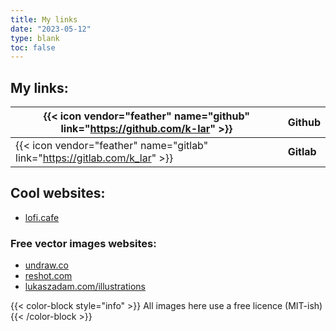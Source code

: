 ```yaml
---
title: My links
date: "2023-05-12"
type: blank
toc: false
---
```


## My links:

| {{< icon vendor="feather" name="github" link="https://github.com/k-lar" >}} | **Github**    |
|-----------------------------------------------------------------------------|---------------|
| {{< icon vendor="feather" name="gitlab" link="https://gitlab.com/k_lar" >}} | **Gitlab**    |

## Cool websites:

- [lofi.cafe](https://lofi.cafe)  

### Free vector images websites:

- [undraw.co](https://undraw.co/)
- [reshot.com](https://reshot.com/)
- [lukaszadam.com/illustrations](https://lukaszadam.com/illustrations)

{{< color-block style="info" >}}
All images here use a free licence (MIT-ish)
{{< /color-block >}}
